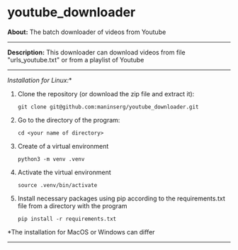 # youtube_downloader

**About:** The batch downloader of videos from Youtube

<hr>

**Description:** This downloader can download videos from file "urls_youtube.txt" or from a playlist of Youtube 

<hr>

**Installation for Linux*:**

1. Clone the repository (or download the zip file and extract it):

    `git clone git@github.com:maninserg/youtube_downloader.git`

2. Go to the directory of the program:
   
    `cd <your name of directory>`

2. Create of a virtual environment

    `python3 -m venv .venv`

3. Activate the virtual environment

    `source .venv/bin/activate`

3. Install necessary packages using pip according to the requirements.txt file from a directory with the program

    `pip install -r requirements.txt`

*The installation for MacOS or Windows can differ

<hr>
